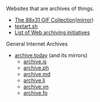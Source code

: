 Websites that are archives of things.

- [The 88x31 GIF Collection](https://cyber.dabamos.de/88x31/)([mirror](http://textfiles.com/underconstruction/88x31/))
- [textart.sh](https://textart.sh/)
- [List of Web archiving initiatives](https://en.wikipedia.org/wiki/List_of_Web_archiving_initiatives)

General Internet Archives

- [archive.today](https://archive.today) (and its mirrors)
	- [archive.is](https://archive.is) 
	- [archive.ph](https://archive.ph) 
	- [archive.md](https://archive.md/)
	- [archive.li](https://archive.li)
	- [archive.vn](https://archive.vn)
	- [archive.fo](https://archive.fo)
